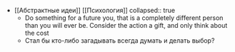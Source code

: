 - [[Абстрактные идеи]] [[Психология]]
  collapsed:: true
	- Do something for a future you, that is a completely different person than you will ever be. Consider the action a gift, and only think about the cost
	- Стал бы кто-либо загадывать всегда думать и делать выбор?